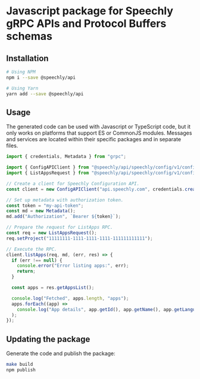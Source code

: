 # Javascript package for Speechly gRPC APIs and Protocol Buffers schemas

## Installation

```sh
# Using NPM
npm i --save @speechly/api

# Using Yarn
yarn add --save @speechly/api
```

## Usage

The generated code can be used with Javascript or TypeScript code, but it only works on platforms that support ES or CommonJS modules. Messages and services are located within their specific packages and in separate files.

```ts
import { credentials, Metadata } from "grpc";

import { ConfigAPIClient } from "@speechly/api/speechly/config/v1/config_api_grpc_pb";
import { ListAppsRequest } from "@speechly/api/speechly/config/v1/config_api_pb";

// Create a client for Speechly Configuration API.
const client = new ConfigAPIClient("api.speechly.com", credentials.createSsl());

// Set up metadata with authorization token.
const token = "my-api-token";
const md = new Metadata();
md.add("Authorization", `Bearer ${token}`);

// Prepare the request for ListApps RPC.
const req = new ListAppsRequest();
req.setProject("11111111-1111-1111-1111-111111111111");

// Execute the RPC.
client.listApps(req, md, (err, res) => {
  if (err !== null) {
    console.error("Error listing apps:", err);
    return;
  }

  const apps = res.getAppsList();

  console.log("Fetched", apps.length, "apps");
  apps.forEach((app) =>
    console.log("App details", app.getId(), app.getName(), app.getLanguage())
  );
});
```

## Updating the package

Generate the code and publish the package:

```sh
make build
npm publish
```
